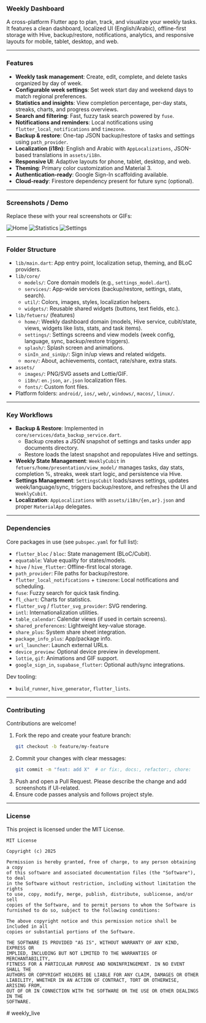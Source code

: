 ### Weekly Dashboard

A cross-platform Flutter app to plan, track, and visualize your weekly tasks. It features a clean dashboard, localized UI (English/Arabic), offline-first storage with Hive, backup/restore, notifications, analytics, and responsive layouts for mobile, tablet, desktop, and web.

---

### Features

- **Weekly task management**: Create, edit, complete, and delete tasks organized by day of week.
- **Configurable week settings**: Set week start day and weekend days to match regional preferences.
- **Statistics and insights**: View completion percentage, per-day stats, streaks, charts, and progress overviews.
- **Search and filtering**: Fast, fuzzy task search powered by `fuse`.
- **Notifications and reminders**: Local notifications using `flutter_local_notifications` and `timezone`.
- **Backup & restore**: One-tap JSON backup/restore of tasks and settings using `path_provider`.
- **Localization (i18n)**: English and Arabic with `AppLocalizations`, JSON-based translations in `assets/i18n`.
- **Responsive UI**: Adaptive layouts for phone, tablet, desktop, and web.
- **Theming**: Primary color customization and Material 3.
- **Authentication-ready**: Google Sign-In scaffolding available.
- **Cloud-ready**: Firestore dependency present for future sync (optional).

---

### Screenshots / Demo

Replace these with your real screenshots or GIFs:

![Home](assets/screenshots/home.jpeg)
![Statistics](assets/screenshots/statistics.jpeg)
![Settings](assets/screenshots/settings.jpeg)

---

### Folder Structure

- `lib/main.dart`: App entry point, localization setup, theming, and BLoC providers.
- `lib/core/`
  - `models/`: Core domain models (e.g., `settings_model.dart`).
  - `services/`: App-wide services (backup/restore, settings, stats, search).
  - `util/`: Colors, images, styles, localization helpers.
  - `widgets/`: Reusable shared widgets (buttons, text fields, etc.).
- `lib/fetuers/` (features)
  - `home/`: Weekly dashboard domain (models, Hive service, cubit/state, views, widgets like lists, stats, and task items).
  - `settings/`: Settings screens and view models (week config, language, sync, backup/restore triggers).
  - `splash/`: Splash screen and animations.
  - `sinIn_and_sinUp/`: Sign in/up views and related widgets.
  - `more/`: About, achievements, contact, rate/share, extra stats.
- `assets/`
  - `images/`: PNG/SVG assets and Lottie/GIF.
  - `i18n/`: `en.json`, `ar.json` localization files.
  - `fonts/`: Custom font files.
- Platform folders: `android/`, `ios/`, `web/`, `windows/`, `macos/`, `linux/`.

---

### Key Workflows

- **Backup & Restore**: Implemented in `core/services/data_backup_service.dart`.
  - Backup creates a JSON snapshot of settings and tasks under app documents directory.
  - Restore loads the latest snapshot and repopulates Hive and settings.
- **Weekly State Management**: `WeeklyCubit` in `fetuers/home/presentation/view_model/` manages tasks, day stats, completion %, streaks, week start logic, and persistence via Hive.
- **Settings Management**: `SettingsCubit` loads/saves settings, updates week/language/sync, triggers backup/restore, and refreshes the UI and `WeeklyCubit`.
- **Localization**: `AppLocalizations` with `assets/i18n/{en,ar}.json` and proper `MaterialApp` delegates.

---

### Dependencies

Core packages in use (see `pubspec.yaml` for full list):

- `flutter_bloc` / `bloc`: State management (BLoC/Cubit).
- `equatable`: Value equality for states/models.
- `hive` / `hive_flutter`: Offline-first local storage.
- `path_provider`: File paths for backup/restore.
- `flutter_local_notifications` + `timezone`: Local notifications and scheduling.
- `fuse`: Fuzzy search for quick task finding.
- `fl_chart`: Charts for statistics.
- `flutter_svg` / `flutter_svg_provider`: SVG rendering.
- `intl`: Internationalization utilities.
- `table_calendar`: Calendar views (if used in certain screens).
- `shared_preferences`: Lightweight key-value storage.
- `share_plus`: System share sheet integration.
- `package_info_plus`: App/package info.
- `url_launcher`: Launch external URLs.
- `device_preview`: Optional device preview in development.
- `lottie`, `gif`: Animations and GIF support.
- `google_sign_in`, `supabase_flutter`: Optional auth/sync integrations.

Dev tooling:

- `build_runner`, `hive_generator`, `flutter_lints`.

---

### Contributing

Contributions are welcome!

1. Fork the repo and create your feature branch:
   ```bash
   git checkout -b feature/my-feature
   ```
2. Commit your changes with clear messages:
   ```bash
   git commit -m "feat: add X"  # or fix:, docs:, refactor:, chore:
   ```
3. Push and open a Pull Request. Please describe the change and add screenshots if UI-related.
4. Ensure code passes analysis and follows project style.

---

### License

This project is licensed under the MIT License.

```
MIT License

Copyright (c) 2025

Permission is hereby granted, free of charge, to any person obtaining a copy
of this software and associated documentation files (the "Software"), to deal
in the Software without restriction, including without limitation the rights
to use, copy, modify, merge, publish, distribute, sublicense, and/or sell
copies of the Software, and to permit persons to whom the Software is
furnished to do so, subject to the following conditions:

The above copyright notice and this permission notice shall be included in all
copies or substantial portions of the Software.

THE SOFTWARE IS PROVIDED "AS IS", WITHOUT WARRANTY OF ANY KIND, EXPRESS OR
IMPLIED, INCLUDING BUT NOT LIMITED TO THE WARRANTIES OF MERCHANTABILITY,
FITNESS FOR A PARTICULAR PURPOSE AND NONINFRINGEMENT. IN NO EVENT SHALL THE
AUTHORS OR COPYRIGHT HOLDERS BE LIABLE FOR ANY CLAIM, DAMAGES OR OTHER
LIABILITY, WHETHER IN AN ACTION OF CONTRACT, TORT OR OTHERWISE, ARISING FROM,
OUT OF OR IN CONNECTION WITH THE SOFTWARE OR THE USE OR OTHER DEALINGS IN THE
SOFTWARE.
```
#   w e e k l y _ l i v e  
 
